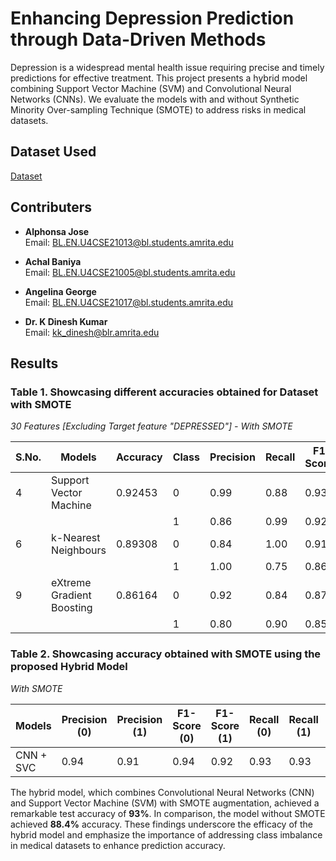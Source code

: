 # Enhancing Depression Prediction through Data-Driven Methods

Depression is a widespread mental health issue requiring precise and timely predictions for effective treatment. This project presents a hybrid model combining Support Vector Machine (SVM) and Convolutional Neural Networks (CNNs). We evaluate the models with and without Synthetic Minority Over-sampling Technique (SMOTE) to address risks in medical datasets.

## Dataset Used

[Dataset](https://github.com/Sabab31/Depression-Repository/blob/main/Depression%20Dataset.csv)

## Contributers

- **Alphonsa Jose**  
  Email: [BL.EN.U4CSE21013@bl.students.amrita.edu](mailto:BL.EN.U4CSE21013@bl.students.amrita.edu)

- **Achal Baniya**  
  Email: [BL.EN.U4CSE21005@bl.students.amrita.edu](mailto:BL.EN.U4CSE21005@bl.students.amrita.edu)

- **Angelina George**  
  Email: [BL.EN.U4CSE21017@bl.students.amrita.edu](mailto:BL.EN.U4CSE21017@bl.students.amrita.edu)

- **Dr. K Dinesh Kumar**  
  Email: [kk_dinesh@blr.amrita.edu](mailto:kk_dinesh@blr.amrita.edu)

## Results

### Table 1. Showcasing different accuracies obtained for Dataset with SMOTE  
*30 Features [Excluding Target feature "DEPRESSED"] - With SMOTE*

| S.No. | Models                     | Accuracy | Class | Precision | Recall | F1 Score |
|-------|-----------------------------|----------|-------|-----------|--------|----------|
| 4     | Support Vector Machine       | 0.92453  | 0     | 0.99      | 0.88   | 0.93     |
|       |                             |          | 1     | 0.86      | 0.99   | 0.92     |
| 6     | k-Nearest Neighbours         | 0.89308  | 0     | 0.84      | 1.00   | 0.91     |
|       |                             |          | 1     | 1.00      | 0.75   | 0.86     |
| 9     | eXtreme Gradient Boosting    | 0.86164  | 0     | 0.92      | 0.84   | 0.87     |
|       |                             |          | 1     | 0.80      | 0.90   | 0.85     |

### Table 2. Showcasing accuracy obtained with SMOTE using the proposed Hybrid Model  
*With SMOTE*

| Models        | Precision (0) | Precision (1) | F1-Score (0) | F1-Score (1) | Recall (0) | Recall (1) | Train Accuracy | Test Accuracy | Time(s) |
|---------------|---------------|---------------|--------------|--------------|------------|------------|----------------|---------------|---------|
| CNN + SVC     | 0.94          | 0.91          | 0.94         | 0.92         | 0.93       | 0.93       | 0.929          | 0.930         | 2.3     |


The hybrid model, which combines Convolutional Neural Networks (CNN) and Support Vector Machine (SVM) with SMOTE augmentation, achieved a remarkable test accuracy of **93%**. In comparison, the model without SMOTE achieved **88.4%** accuracy. These findings underscore the efficacy of the hybrid model and emphasize the importance of addressing class imbalance in medical datasets to enhance prediction accuracy.
